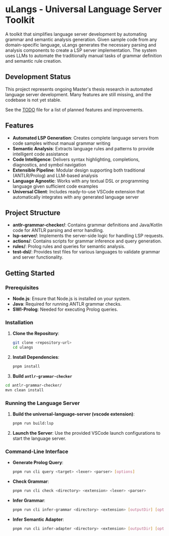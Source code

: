 # uLangs - Universal Language Server Toolkit

A toolkit that simplifies language server development by automating grammar and semantic analysis generation. Given sample code from any domain-specific language, uLangs generates the necessary parsing and analysis components to create a LSP server implementation. The system uses LLMs to automate the traditionally manual tasks of grammar definition and semantic rule creation.

## Development Status

This project represents ongoing Master's thesis research in automated language server development. Many features are still missing, and the codebase is not yet stable.

See the [TODO](TODO.md) file for a list of planned features and improvements.

## Features

- **Automated LSP Generation**: Creates complete language servers from code samples without manual grammar writing
- **Semantic Analysis**: Extracts language rules and patterns to provide intelligent code assistance
- **Code Intelligence**: Delivers syntax highlighting, completions, diagnostics, and symbol navigation
- **Extensible Pipeline**: Modular design supporting both traditional (ANTLR/Prolog) and LLM-based analysis
- **Language Agnostic**: Works with any textual DSL or programming language given sufficient code examples
- **Universal Client**: Includes ready-to-use VSCode extension that automatically integrates with any generated language server

## Project Structure

- **antlr-grammar-checker/**: Contains grammar definitions and Java/Kotlin code for ANTLR parsing and error handling.
- **lsp-server/**: Implements the server-side logic for handling LSP requests.
- **actions/**: Contains scripts for grammar inference and query generation.
- **rules/**: Prolog rules and queries for semantic analysis.
- **test-dsl/**: Provides test files for various languages to validate grammar and server functionality.

## Getting Started

### Prerequisites

- **Node.js**: Ensure that Node.js is installed on your system.
- **Java**: Required for running ANTLR grammar checks.
- **SWI-Prolog**: Needed for executing Prolog queries.

### Installation

1. **Clone the Repository**:
   ```bash
   git clone <repository-url>
   cd ulangs
   ```

2. **Install Dependencies**:
   ```bash
   pnpm install
   ```
3. **Build `antlr-grammar-checker`**
```bash
cd antlr-grammar-checker/
mvn clean install
```

### Running the Language Server

1. **Build the universal-language-server (vscode extension)**:
   ```bash
   pnpm run build:lsp
   ```

2. **Launch the Server**:
   Use the provided VSCode launch configurations to start the language server.

### Command-Line Interface

- **Generate Prolog Query**:
  ```bash
  pnpm run cli query <target> <lexer> <parser> [options]
  ```

- **Check Grammar**:
  ```bash
  pnpm run cli check <directory> <extension> <lexer> <parser>
  ```

- **Infer Grammar**:
  ```bash
  pnpm run cli infer-grammar <directory> <extension> [outputDir] [options]
  ```

- **Infer Semantic Adapter**:
  ```bash
  pnpm run cli infer-adapter <directory> <extension> [outputDir] [options]
  ```
